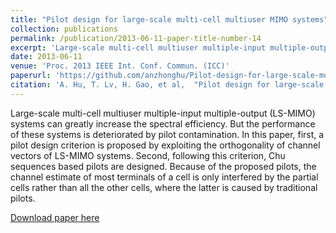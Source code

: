 ```yaml
---
title: "Pilot design for large-scale multi-cell multiuser MIMO systems"
collection: publications
permalink: /publication/2013-06-11-paper-title-number-14
excerpt: 'Large-scale multi-cell multiuser multiple-input multiple-output (LS-MIMO) systems can greatly increase the spectral efficiency. But the performance of these systems is deteriorated by pilot contamination. In this paper, first, a pilot design criterion is proposed by exploiting the orthogonality of channel vectors of LS-MIMO systems. Second, following this criterion, Chu sequences based pilots are designed. Because of the proposed pilots, the channel estimate of most terminals of a cell is only interfered by the partial cells rather than all the other cells, where the latter is caused by traditional pilots.'
date: 2013-06-11
venue: 'Proc. 2013 IEEE Int. Conf. Commun. (ICC)'
paperurl: 'https://github.com/anzhonghu/Pilot-design-for-large-scale-multi-cell-multiuser-MIMO-systems'
citation: 'A. Hu, T. Lv, H. Gao, et al,  "Pilot design for large-scale multi-cell multiuser MIMO systems," in <i>Proc. 2013 IEEE Int. Conf. Commun. (ICC)</i>, Budapest, Hungary, pp. 1-5, Jun. 2013.'
---
```

Large-scale multi-cell multiuser multiple-input multiple-output (LS-MIMO) systems can greatly increase the spectral efficiency. But the performance of these systems is deteriorated by pilot contamination. In this paper, first, a pilot design criterion is proposed by exploiting the orthogonality of channel vectors of LS-MIMO systems. Second, following this criterion, Chu sequences based pilots are designed. Because of the proposed pilots, the channel estimate of most terminals of a cell is only interfered by the partial cells rather than all the other cells, where the latter is caused by traditional pilots.

[Download paper here](https://github.com/anzhonghu/Pilot-design-for-large-scale-multi-cell-multiuser-MIMO-systems)
